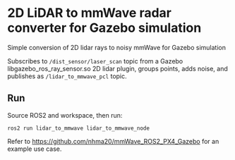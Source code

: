 # 2D LiDAR to mmWave radar converter for Gazebo simulation
Simple conversion of 2D lidar rays to noisy mmWave for Gazebo simulation

Subscribes to `/dist_sensor/laser_scan` topic from a Gazebo libgazebo_ros_ray_sensor.so 2D lidar plugin, groups points, adds noise, and publishes as `/lidar_to_mmwave_pcl` topic.

## Run
Source ROS2 and workspace, then run:
```
ros2 run lidar_to_mmwave lidar_to_mmwave_node 
```

Refer to https://github.com/nhma20/mmWave_ROS2_PX4_Gazebo for an example use case.
